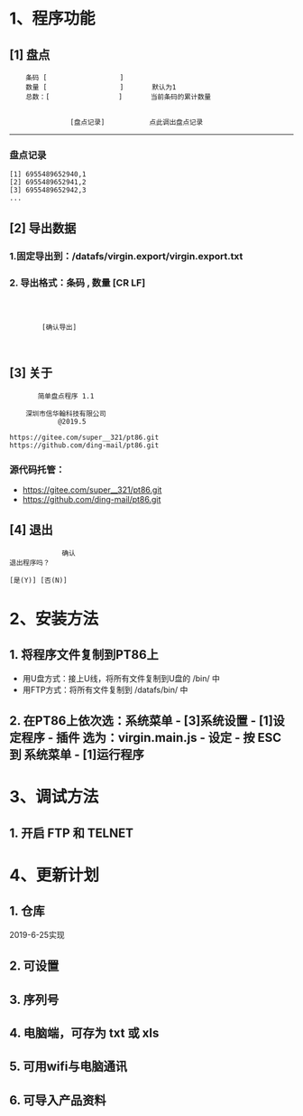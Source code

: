 # 1、程序功能

## [1] 盘点

```
    条码 [                  ]   
    数量 [                  ]       默认为1
    总数：[                 ]       当前条码的累计数量


               [盘点记录]           点此调出盘点记录
```
---

### 盘点记录
    [1] 6955489652940,1
    [2] 6955489652941,2
    [3] 6955489652942,3
    ...

## [2] 导出数据
### 1.固定导出到：/datafs/virgin.export/virgin.export.txt
### 2. 导出格式：条码 , 数量 [CR LF]
```



        [确认导出]



```

## [3] 关于
           简单盘点程序 1.1

        深圳市信华翰科技有限公司
                @2019.5

    https://gitee.com/super__321/pt86.git
    https://github.com/ding-mail/pt86.git

### 源代码托管：
- https://gitee.com/super__321/pt86.git
- https://github.com/ding-mail/pt86.git

## [4] 退出

                 确认
    退出程序吗？

    [是(Y)] [否(N)]


# 2、安装方法
## 1. 将程序文件复制到PT86上
- 用U盘方式：接上U线，将所有文件复制到U盘的 /bin/ 中
- 用FTP方式：将所有文件复制到 /datafs/bin/ 中

## 2. 在PT86上依次选：系统菜单 - [3]系统设置 - [1]设定程序 - 插件 选为：virgin.main.js - 设定 - 按 ESC 到 系统菜单 - [1]运行程序

# 3、调试方法
## 1. 开启 FTP 和 TELNET

# 4、更新计划
## 1. 仓库 
2019-6-25实现

## 2. 可设置
## 3. 序列号
## 4. 电脑端，可存为 txt 或 xls
## 5. 可用wifi与电脑通讯
## 6. 可导入产品资料
